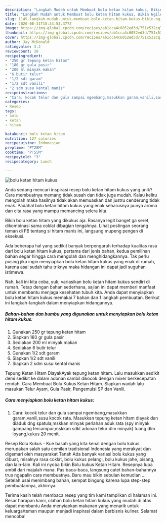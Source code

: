 ```yaml
---
description: "Langkah Mudah untuk Membuat bolu ketan hitam kukus, Bikin Ngiler"
title: "Langkah Mudah untuk Membuat bolu ketan hitam kukus, Bikin Ngiler"
slug: 1149-langkah-mudah-untuk-membuat-bolu-ketan-hitam-kukus-bikin-ngiler
date: 2020-08-31T15:33:53.377Z
image: https://img-global.cpcdn.com/recipes/ab1cca4c6052ed3d/751x532cq70/bolu-ketan-hitam-kukus-foto-resep-utama.jpg
thumbnail: https://img-global.cpcdn.com/recipes/ab1cca4c6052ed3d/751x532cq70/bolu-ketan-hitam-kukus-foto-resep-utama.jpg
cover: https://img-global.cpcdn.com/recipes/ab1cca4c6052ed3d/751x532cq70/bolu-ketan-hitam-kukus-foto-resep-utama.jpg
author: Jay McDonald
ratingvalue: 3.2
reviewcount: 10
recipeingredient:
- "250 gr tepung ketan hitam"
- "180 gr gula pasir"
- "200 ml minyak makan"
- "6 butir telur"
- "1/2 sdt garam"
- "1/2 sdt vanili"
- "2 sdm susu kental manis"
recipeinstructions:
- "Cara: kocok telur dan gula sampai ngembang,masukkan garam,vanili,susu kocok rata. Masukkan tepung ketan hitam diayak dan diaduk dng spatula,mskkan minyak perlahan aduk rata (spy minyak gampang tercampur,mskkan sdkt adonan telur dlm minyak) tuang dlm loyang,kukus 20 menit."
categories:
- Resep
tags:
- bolu
- ketan
- hitam

katakunci: bolu ketan hitam 
nutrition: 127 calories
recipecuisine: Indonesian
preptime: "PT28M"
cooktime: "PT55M"
recipeyield: "3"
recipecategory: Lunch

---
```



![bolu ketan hitam kukus](https://img-global.cpcdn.com/recipes/ab1cca4c6052ed3d/751x532cq70/bolu-ketan-hitam-kukus-foto-resep-utama.jpg)

Anda sedang mencari inspirasi resep bolu ketan hitam kukus yang unik? Cara membuatnya memang tidak susah dan tidak juga mudah. Kalau keliru mengolah maka hasilnya tidak akan memuaskan dan justru cenderung tidak enak. Padahal bolu ketan hitam kukus yang enak seharusnya punya aroma dan cita rasa yang mampu memancing selera kita.

Bikin bolu ketan hitam yang dikukus aja. Rasanya legit banget ga seret, dikombinasi sama coklat dibagian tengahnya. Lihat postingan seorang teman di FB tentang si hitam manis ini, langsung mupeng pengen di eksekusi.

Ada beberapa hal yang sedikit banyak berpengaruh terhadap kualitas rasa dari bolu ketan hitam kukus, pertama dari jenis bahan, kedua pemilihan bahan segar hingga cara mengolah dan menghidangkannya. Tak perlu pusing jika ingin menyiapkan bolu ketan hitam kukus yang enak di rumah, karena asal sudah tahu triknya maka hidangan ini dapat jadi suguhan istimewa.


Nah, kali ini kita coba, yuk, variasikan bolu ketan hitam kukus sendiri di rumah. Tetap dengan bahan sederhana, sajian ini dapat memberi manfaat untuk membantu menjaga kesehatan tubuh kita. Anda dapat menyiapkan bolu ketan hitam kukus memakai 7 bahan dan 1 langkah pembuatan. Berikut ini langkah-langkah dalam menyiapkan hidangannya.

<!--inarticleads1-->

##### Bahan-bahan dan bumbu yang digunakan untuk menyiapkan bolu ketan hitam kukus:

1. Gunakan 250 gr tepung ketan hitam
1. Siapkan 180 gr gula pasir
1. Sediakan 200 ml minyak makan
1. Sediakan 6 butir telur
1. Gunakan 1/2 sdt garam
1. Siapkan 1/2 sdt vanili
1. Siapkan 2 sdm susu kental manis


Tepung Ketan Hitam DiayakAyak tepung ketan hitam. Lalu masukkan sedikit demi sedikit ke dalam adonan sambil dikocok dengan mixer berkecepatan rendah. Cara Membuat Bolu Kukus Ketan Hitam. Siapkan wadah lalu masukan Telur Ayam, Gula Pasir, Pengemulsi SP dan Vanili. 

<!--inarticleads2-->

##### Cara menyiapkan bolu ketan hitam kukus:

1. Cara: kocok telur dan gula sampai ngembang,masukkan garam,vanili,susu kocok rata. Masukkan tepung ketan hitam diayak dan diaduk dng spatula,mskkan minyak perlahan aduk rata (spy minyak gampang tercampur,mskkan sdkt adonan telur dlm minyak) tuang dlm loyang,kukus 20 menit.


Resep Bolu Kukus - Kue basah yang kita kenal dengan bolu kukus merupakan salah satu cemilan tradisional Indonesia yang merakyat dan digemari oleh masyarakat Tanah Ada banyak variasi bolu kukus yang dibuat, misalnya rasa coklat, bolu kukus pelangi, bolu kukus jahe, pisang, dan lain-lain. Kali ini nyoba bikin Bolu kukus Ketan Hitam. Resepnya lupa ambil dari majalah mana. Pas baca-baca, langsung catet bahan-bahannya trus ngapalin cara membuatnya. Baru mau bikin sebulan kemudian … Setelah usai menimbang bahan, sempat bingung karena lupa step-step pembuatannya, akhirnya. 

Terima kasih telah membaca resep yang tim kami tampilkan di halaman ini. Besar harapan kami, olahan bolu ketan hitam kukus yang mudah di atas dapat membantu Anda menyiapkan makanan yang menarik untuk keluarga/teman maupun menjadi inspirasi dalam berbisnis kuliner. Selamat mencoba!
